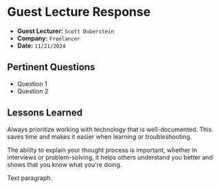 # Guest Lecture Response
* **Guest Lecturer:** `Scott Duberstein`
* **Company:** `Freelancer`
* **Date:** `11/21/2024`

## Pertinent Questions
* Question 1
* Question 2

## Lessons Learned
Always prioritize working with technology that is well-documented. This saves time and makes it easier when learning or troubleshooting.

The ability to explain your thought process is important, whether in interviews or problem-solving, it helps others understand you better and shows that you know what you're doing.

Text paragraph.